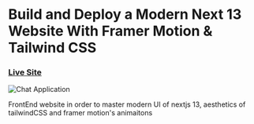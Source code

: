 # Build and Deploy a Modern Next 13 Website With Framer Motion & Tailwind CSS

### [Live Site](https://metaverse-sage-psi.vercel.app/)
![Chat Application](https://i.ibb.co/sbSHWH0/Thumbnail-1.png)

FrontEnd website in order to master modern UI of nextjs 13, aesthetics of tailwindCSS and framer motion's animaitons
